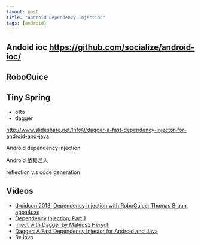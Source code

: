 ```yaml
---
layout: post
title: "Android Dependency Injection"
tags: [android]
---
```


## Andoid ioc https://github.com/socialize/android-ioc/
## RoboGuice
## Tiny Spring


* otto
* dagger

http://www.slideshare.net/InfoQ/dagger-a-fast-dependency-injector-for-android-and-java


Android dependency injection


Android 依赖注入

reflection v.s code generation

## Videos
* [droidcon 2013: Dependency Injection with RoboGuice: Thomas Braun, apps4use](https://www.youtube.com/watch?v=-npv20gWftc)
* [Dependency Injection, Part 1](https://www.youtube.com/watch?v=GQD5UAUKGfc)
* [Inject with Dagger by Mateusz Herych](https://www.youtube.com/watch?v=bf5oDskcVAo)
* [Dagger: A Fast Dependency Injector for Android and Java](http://www.infoq.com/presentations/Dagger)
* RxJava
